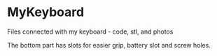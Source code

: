 # MyKeyboard
Files connected with my keyboard - code, stl, and photos

The bottom part has slots for easier grip, battery slot and screw holes.
